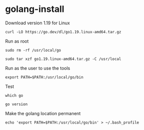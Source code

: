 # golang-install
Download version 1.19 for Linux

`curl -LO https://go.dev/dl/go1.19.linux-amd64.tar.gz`

Run as root

`sudo rm -rf /usr/local/go`

`sudo tar xzf go1.19.linux-amd64.tar.gz -C /usr/local`

Run as the user to use the tools

`export PATH=$PATH:/usr/local/go/bin`

Test

`which go`

`go version`

Make the golang location permanent

`echo 'export PATH=$PATH:/usr/local/go/bin' > ~/.bash_profile`

